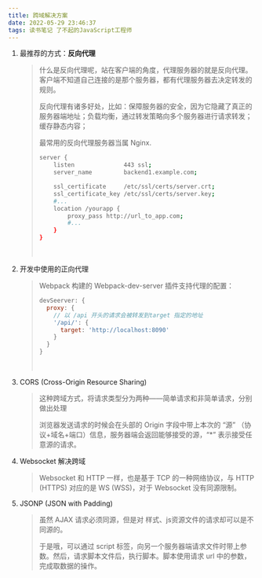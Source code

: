```yaml
---
title: 跨域解决方案
date: 2022-05-29 23:46:37
tags: 读书笔记 了不起的JavaScript工程师
---
```


1. 最推荐的方式：**反向代理**

   > 什么是反向代理呢，站在客户端的角度，代理服务器的就是反向代理。客户端不知道自己连接的是那个服务器，都有代理服务器去决定转发的规则。
   >
   > 反向代理有诸多好处，比如：保障服务器的安全，因为它隐藏了真正的服务器端地址；负载均衡，通过转发策略向多个服务器进行请求转发；缓存静态内容；
   >
   > 最常用的反向代理服务器当属 Nginx.
   >
   > ```bash
   > server {
   >     listen              443 ssl;
   >     server_name         backend1.example.com;
   >
   >     ssl_certificate     /etc/ssl/certs/server.crt;
   >     ssl_certificate_key /etc/ssl/certs/server.key;
   >     #...
   >     location /yourapp {
   >         proxy_pass http://url_to_app.com;
   >         #...
   >     }
   > }
   >
   > ```
   >
   > ​

2. 开发中使用的正向代理

   > Webpack 构建的 Webpack-dev-server 插件支持代理的配置：
   >
   > ```js
   > devSeerver: {
   >   proxy: {
   >     // 以 /api 开头的请求会被转发到target 指定的地址
   >     '/api/': {
   >       target: 'http://localhost:8090'
   >     }
   >   }
   > }
   > ```
   >
   > ​

3. CORS (Cross-Origin Resource Sharing)

   > 这种跨域方式，将请求类型分为两种——简单请求和非简单请求，分别做出处理
   >
   > 浏览器发送请求的时候会在头部的 Origin 字段中带上本次的 “源” （协议+域名+端口）信息，服务器端会返回能够接受的源，“*” 表示接受任意源的请求。

4. Websocket 解决跨域

   > Websocket 和 HTTP 一样，也是基于 TCP 的一种网络协议，与 HTTP (HTTPS) 对应的是 WS (WSS)，对于 Websocket 没有同源限制。

5. JSONP (JSON with Padding)

   > 虽然 AJAX 请求必须同源，但是对 样式、js资源文件的请求却可以是不同源的。
   >
   > 于是哦，可以通过 script 标签，向另一个服务器端请求文件时带上参数。然后，请求脚本文件后，执行脚本。脚本使用请求 url 中的参数，完成取数据的操作。